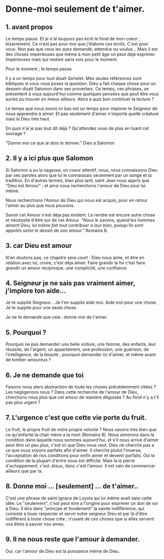 # Donne-moi seulement de t'aimer.

## 1. avant propos

Le temps passe. Et je n'ai toujours pas écrit le fond de mon coeur ; bizarrement.
Ce n'est pas pour moi que j'élabore ces écrits. C'est pour vous. Non pas que vous les ayez demandé, attendus ou voulus... Mais il est des choses impérieuses que même à mon petit âge on peut déjà exprimer.
Impérieuses mais qui restent sans voix pour le moment.

Pour le moment ; le temps passe. 

Il y a un temps pour tout disait Qohelet. Mes seules références sont bibliques si vous vous posez la question. Dieu a fait chaque chose pour un dessein disait Salomon dans ses proverbes.
Ce temps, ces phrases, se présentent à vous aujourd'hui comme quelques pensées que peut être vous auriez pu trouver en mieux ailleurs.
Alors à quoi bon continuer la lecture ?

Le temps que nous avons ici bas est un temps pour implorer le Seigneur de nous apprendre à aimer. Et pas seulement d'aimer n'importe quelle créature mais le Dieu très haut.

En quoi n'ai je pas tout dit déjà ? Qu'attendez vous de plus en lisant cet ouvrage ?

"Donne moi ce que je dois te donner." Dieu a Salomon

## 2. Il y a ici plus que Salomon

Si Salomon a eu la sagesse, un coeur attentif, nous, nous connaissons Dieu par ses paroles alors que lui le connaissais seulement par un songe et la tradition.
En d'autres termes, bien plus tard, saint Jean nous appris que "Dieu est Amour" ; et ainsi nous recherchons l'amour de Dieu pour lui même.

Nous recherchons l'Amour de Dieu qui nous est acquis, pour en retour l'aimer au plus que nous pouvons.

Savoir cet Amour n'est déja pas évident. Le rendre est encore autre chose et nécéssite d'être sur de cet Amour. 
_"Nous le savons, quand les hommes aiment Dieu, lui même fait tout contribuer a leur bien, puisqu'ils sont appelés selon le dessin de son amour."_ Romains 8.

## 3. car Dieu est amour

N'en doutons pas, ce chapitre sera court : Dieu nous aime, et être en relation avec lui, croire, c'est déja aimer. Faire grandir la foi c'est faire grandir un amour reciproque, une complicité, une confiance.

## 4.  Seigneur je ne sais pas vraiment aimer, j'implore ton aide... 

Je te supplie Seigneur...
Je t'en supplie aide moi.
Aide moi pour une chose. 
Je te supplie pour une seule chose.

Je ne te demande que cela : donne moi de t'aimer.

## 5. Pourquoi ?

Pourquoi ne pas demander une belle voiture, une femme, des enfants, leur réussite, de l'argent, un appartement, une profession, une guerison, de l'intelligence, de la beauté ; pourquoi demander ici d'aimer, et même avant de tomber amoureux ?

## 6. Je ne demande que toi

Faisons nous alors abstraction de toute les choses précédemment citées ? Les négligerions nous ? Dans cette recherche de l'amour de Dieu, cherchons nous plus que cet amour de manière déguisée ? Au fond n'y a t'il pas plus urgent ?

## 7. L'urgence c'est que cette vie porte du fruit.

Le fruit, le propre fruit de notre propre volonté ? Nous savons très bien que ce qu'enfante la chair mène a la mort (Romains 8).
Nous aimerons dans la condition dans laquelle nous sommes aujourd'hui, et s'il nous arrive d'aimer peut être un peu plus, c'est ici que Dieu nous veut. Dieu ne cherche pas a ce que nous soyons parfaits afin d'aimer. Il cherche plutot l'inverse, l'acceptation de nos conditions pour enfin aimer et devenir parfaits.
Oui la condition de la plupart d'entre nous est difficile. Mais la la pierre d'achoppement, c'est Jésus, donc c'est l'amour. Il est vain de commencer ailleurs que par la.

## 8. Donne moi ... [seulement] ... de t'aimer..

C'est une phrase de saint Ignace de Loyola qui lui même avait saisi cette idée. Le "seulement", c'est peut etre a l'origine pour exprimer un don de soi à Dieu. Il dira dans "principe et fondement" la sainte indifférence, qui consiste a louer respecter et servir notre seigneur Dieu et par là d'être indifférent à toute chose crée ; n'usant de ces choses que si elles servent nos êtres à sauver nos ames.

## 9. Il ne nous reste que l'amour à demander.

Oui, car l'amour de Dieu est la puissance même de Dieu.